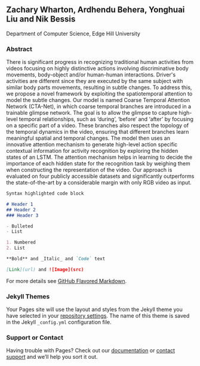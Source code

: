 ## Zachary Wharton, Ardhendu Behera, Yonghuai Liu and Nik Bessis 
Department of Computer Science, Edge Hill University

### Abstract

There is significant progress in recognizing traditional human activities from videos focusing on highly distinctive actions involving discriminative body movements, body-object and/or human-human interactions. Driver's activities are different since they are executed by the same subject with similar body parts movements, resulting in subtle changes. To address this, we propose a novel framework by exploiting the spatiotemporal attention to model the subtle changes. Our model is named Coarse Temporal Attention Network (CTA-Net), in which coarse temporal branches are introduced in a trainable glimpse network. The goal is to allow the glimpse to capture high-level temporal relationships, such as ‘during’, ‘before’ and ‘after’ by focusing on a specific part of a video. These branches also respect the topology of the temporal dynamics in the video, ensuring that different branches learn meaningful spatial and temporal changes. The model then uses an innovative attention mechanism to generate high-level action specific contextual information for activity recognition by exploring the hidden states of an LSTM. The attention mechanism helps in learning to decide the importance of each hidden state for the recognition task by weighing them when constructing the representation of the video. Our approach is evaluated on four publicly accessible datasets and significantly outperforms the state-of-the-art by a considerable margin with only RGB video as input.

```markdown
Syntax highlighted code block

# Header 1
## Header 2
### Header 3

- Bulleted
- List

1. Numbered
2. List

**Bold** and _Italic_ and `Code` text

[Link](url) and ![Image](src)
```

For more details see [GitHub Flavored Markdown](https://guides.github.com/features/mastering-markdown/).

### Jekyll Themes

Your Pages site will use the layout and styles from the Jekyll theme you have selected in your [repository settings](https://github.com/ArdhenduBehera/abehera.github.io/settings). The name of this theme is saved in the Jekyll `_config.yml` configuration file.

### Support or Contact

Having trouble with Pages? Check out our [documentation](https://docs.github.com/categories/github-pages-basics/) or [contact support](https://github.com/contact) and we’ll help you sort it out.
